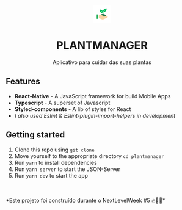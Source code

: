 <h1 align="center"  >
  <br>
  <img src="./assets/favicon.png"/>
  <br>
  <br>
  PLANTMANAGER
 </h1>

<p align="center">Aplicativo para cuidar das suas plantas</p>

<!-- <p align="center">
  <img src="public/gif.gif"/>
</p> -->

## Features
 - **React-Native** - A JavaScript framework for build Mobile Apps
 - **Typescript** - A superset of Javascript
 - **Styled-components** - A lib of styles for React
 - _I also used Eslint & Eslint-plugin-import-helpers in development_

## Getting started

1. Clone this repo using `git clone`
2. Move yourself to the appropriate directory `cd plantmanager`<br />
3. Run `yarn` to install dependencies<br />
3. Run `yarn server` to start the JSON-Server<br />
4. Run `yarn dev` to start the app
<br>
<br>
*Este projeto foi construído durante o NextLevelWeek #5 🔥👨‍💻*
